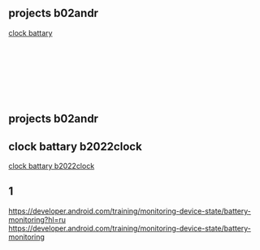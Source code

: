 ## projects b02andr
[clock battary](#clock-battary-b2022clock)  
[](#)  
[](#)  
[](#)  
[](#)  
[](#)  
[](#)  
[](#)  
[](#)  

## projects b02andr
## clock battary b2022clock
[clock battary b2022clock]()  
## 1
https://developer.android.com/training/monitoring-device-state/battery-monitoring?hl=ru   
https://developer.android.com/training/monitoring-device-state/battery-monitoring  

